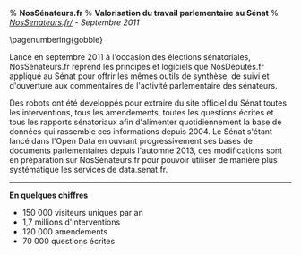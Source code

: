 % **NosSénateurs.fr**
% **Valorisation du travail parlementaire au Sénat**
% *[NosSenateurs.fr/](http://NosSenateurs.fr/) - Septembre 2011*
 
\pagenumbering{gobble}

Lancé en septembre 2011 à l'occasion des élections sénatoriales, NosSénateurs.fr reprend les principes et logiciels que NosDéputés.fr appliqué au Sénat pour offrir les mêmes outils de synthèse, de suivi et d'ouverture aux commentaires de l'activité parlementaire des sénateurs.
 
Des robots ont été developpés pour extraire du site officiel du Sénat toutes les interventions, tous les amendements, toutes les questions écrites et tous les rapports sénatoriaux afin d'alimenter quotidiennement la base de données qui rassemble ces informations depuis 2004. Le Sénat s'étant lancé dans l'Open Data en ouvrant progressivement ses bases de documents parlementaires depuis l'automne 2013, des modifications sont en préparation sur NosSénateurs.fr pour pouvoir utiliser de manière plus systématique les services de data.senat.fr.
 
*****
 
**En quelques chiffres**
 
- 150 000 visiteurs uniques par an
- 1,7 millions d'interventions
- 120 000 amendements
- 70 000 questions écrites
